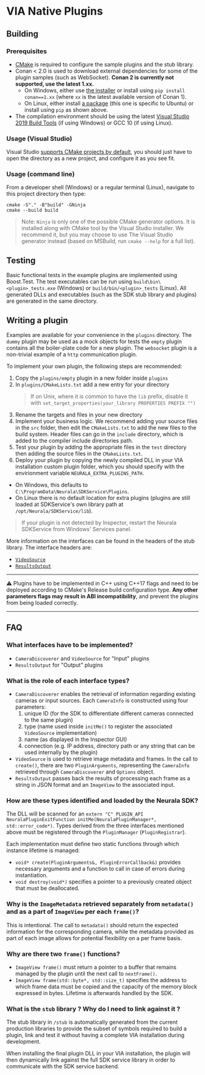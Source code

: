 # VIA Native Plugins

## Building

### Prerequisites
- [CMake](https://cmake.org/download/#latest) is required to configure the sample plugins and the stub library.
- Conan < 2.0 is used to download external dependencies for some of the plugin samples (such as WebSocket). **Conan 2 is currently not supported, use the latest 1.xx.**
  - On Windows, either use [the installer](https://github.com/conan-io/conan/releases/latest/download/conan-win-64.exe) or install using `pip install conan==1.xx` (where `xx` is the latest available version of Conan 1).
  - On Linux, either install [a package](https://github.com/conan-io/conan/releases/download/1.64.1/conan-ubuntu-64.deb) (this one is specific to Ubuntu) or install using `pip` as shown above.
- The compilation environment should be using the latest [Visual Studio 2019 Build Tools](https://visualstudio.microsoft.com/downloads/#build-tools-for-visual-studio-2019) (if using Windows) or GCC 10 (if using Linux).

### Usage (Visual Studio)
Visual Studio [supports CMake projects by default](https://docs.microsoft.com/en-us/cpp/build/cmake-projects-in-visual-studio?view=msvc-160), you should just have to open the directory as a new project, and configure it as you see fit.

### Usage (command line)
From a developer shell (Windows) or a regular terminal (Linux), navigate to this project directory then type:

```
cmake -S"." -B"build" -GNinja
cmake --build build
```

> Note: `Ninja` is only one of the possible CMake generator options. It is installed along with CMake tool by the Visual Studio installer. We recommend it, but you may choose to use
  The Visual Studio generator instead (based on MSBuild, run `cmake --help` for a full list).

## Testing
Basic functional tests in the example plugins are implemented using Boost.Test. The test executables can be run using `build\bin\<plugin>_tests.exe` (Windows) or `build/bin/<plugin>_tests` (Linux).
All generated DLLs and executables (such as the SDK stub library and plugins) are generated in the same directory.

## Writing a plugin

Examples are available for your convenience in the `plugins` directory. The `dummy` plugin may be used as a mock objects for tests
the `empty` plugin contains all the boiler-plate code for a new plugin. The `websocket` plugin is a non-trivial example of a `http`
communication plugin.

To implement your own plugin, the following steps are recommended:

1. Copy the `plugins/empty` plugin in a new folder inside `plugins`
2. In `plugins/CMakeLists.txt` add a new entry for your directory
   > If on Unix, where it is common to have the `lib` prefix, disable it with `set_target_properties(your_library PROPERTIES PREFIX "")`
3. Rename the targets and files in your new directory
4. Implement your business logic. We recommend adding your source files in the `src` folder, then edit the `CMakeLists.txt`
   to add the new files to the build system. Header files can go in the `include` directory, which is added to the compiler
   include directories path.
5. Test your plugin by adding the appropriate files in the `test` directory then adding the source files in the `CMakeLists.txt`.
6. Deploy your plugin by copying the newly compiled DLL in your VIA installation custom plugin folder, which you should specify with the envirionment variable `NEURALA_EXTRA_PLUGINS_PATH`.
  - On Windows, this defaults to `C:\ProgramData\Neurala\SDKService\Plugins`.
  - On Linux there is no default location for extra plugins (plugins are still loaded at SDKService's own library path at `/opt/Neurala/SDKService/lib`).

> If your plugin is not detected by Inspector, restart the Neurala SDKService from Windows' Services panel.

More information on the interfaces can be found in the headers of the stub library. The interface headers are:
- [`VideoSource`](https://github.com/neurala/via-native-plugins/blob/main/stub/include/neurala/video/VideoSource.h)
- [`ResultsOutput`](https://github.com/neurala/via-native-plugins/blob/main/stub/include/neurala/utils/ResultsOutput.h)

---
:warning:
Plugins have to be implemented in C++ using C++17 flags and need to be deployed according to CMake's Release build configuration type.
**Any other parameters flags may result in ABI incompatibility**, and prevent the plugins from being loaded correctly.

---
## FAQ

### What interfaces have to be implemented?
- `CameraDiscoverer` and `VideoSource` for "Input" plugins
- `ResultsOutput` for "Output" plugins

### What is the role of each interface types?
- `CameraDiscoverer` enables the retrieval of information regarding existing cameras or input sources. Each `CameraInfo` is constructed using four parameters:
	1. unique ID (for the SDK to differentiate different cameras connected to the same plugin)
	2. type (name used inside `initMe()` to register the associated `VideoSource` implementation)
	3. name (as displayed in the Inspector GUI)
	4. connection (e.g. IP address, directory path or any string that can be used internally by the plugin)
- `VideoSource` is used to retrieve image metadata and frames. In the call to `create()`, there are two `PluginArguments`, representing the `CameraInfo` retrieved through `CameraDiscoverer` and `Options` object.
- `ResultsOutput` passes back the results of processing each frame as a string in JSON format and an `ImageView` to the associated input.

### How are these types identified and loaded by the Neurala SDK?
The DLL will be scanned for an `extern "C" PLUGIN_API NeuralaPluginExitFunction initMe(NeuralaPluginManager*, std::error_code*)`. Types derived from the three interfaces mentioned above must be registered through the `PluginManager` (`PluginRegistrar`).

Each implementation must define two static functions through which instance lifetime is managed:
- `void* create(PluginArguments&, PluginErrorCallback&)` provides necessary arguments and a function to call in case of errors during instantiation.
- `void destroy(void*)` specifies a pointer to a previously created object that must be deallocated.

### Why is the `ImageMetadata` retrieved separately from `metadata()` and as a part of `ImageView` per each `frame()`?
This is intentional. The call to `metadata()` should return the expected information for the corresponding camera, while the metadata provided as part of each image allows for potential flexibility on a per frame basis.

### Why are there two `frame()` functions?
- `ImageView frame()` must return a pointer to a buffer that remains managed by the plugin until the next call to `nextFrame()`.
- `ImageView frame(std::byte*, std::size_t)` specifies the address to which frame data must be copied and the capacity of the memory block expressed in bytes. Lifetime is afterwards handled by the SDK.

### What is the `stub` library ? Why do I need to link against it ?

The stub library in `/stub` is automatically generated from the current production libraries to provide the subset of symbols required to build a plugin, link and test it without having a complete VIA installation during development.

When installing the final plugin DLL in your VIA installation, the plugin will then dynamically link against the full SDK service library in order to communicate with the SDK service backend.
